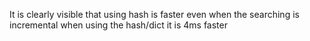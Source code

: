 It is clearly visible that using hash is faster even when the searching is incremental when using the hash/dict
it is 4ms faster
